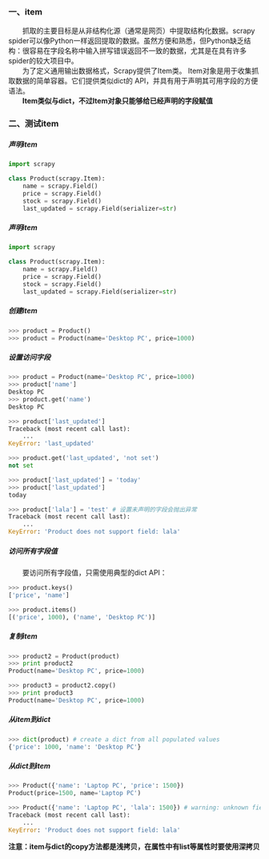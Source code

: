 ### 一、item
&emsp;&emsp;抓取的主要目标是从非结构化源（通常是网页）中提取结构化数据。scrapy spider可以像Python一样返回提取的数据。虽然方便和熟悉，但Python缺乏结构：很容易在字段名称中输入拼写错误返回不一致的数据，尤其是在具有许多spider的较大项目中。  
&emsp;&emsp;为了定义通用输出数据格式，Scrapy提供了Item类。 Item对象是用于收集抓取数据的简单容器。它们提供类似dict的 API，并具有用于声明其可用字段的方便语法。  
&emsp;&emsp;**Item类似与dict，不过Item对象只能够给已经声明的字段赋值**  

### 二、测试item
##### 声明item
```python
import scrapy

class Product(scrapy.Item):
    name = scrapy.Field()
    price = scrapy.Field()
    stock = scrapy.Field()
    last_updated = scrapy.Field(serializer=str)
```

##### 声明item
```python
import scrapy

class Product(scrapy.Item):
    name = scrapy.Field()
    price = scrapy.Field()
    stock = scrapy.Field()
    last_updated = scrapy.Field(serializer=str)
```

##### 创建item
```python
>>> product = Product()
>>> product = Product(name='Desktop PC', price=1000)
```

##### 设置访问字段
```python
>>> product = Product(name='Desktop PC', price=1000)
>>> product['name']
Desktop PC
>>> product.get('name')
Desktop PC

>>> product['last_updated']
Traceback (most recent call last):
    ...
KeyError: 'last_updated'

>>> product.get('last_updated', 'not set')
not set

>>> product['last_updated'] = 'today'
>>> product['last_updated']
today

>>> product['lala'] = 'test' # 设置未声明的字段会抛出异常
Traceback (most recent call last):
    ...
KeyError: 'Product does not support field: lala'
```

##### 访问所有字段值
&emsp;&emsp;要访问所有字段值，只需使用典型的dict API：
```python
>>> product.keys()
['price', 'name']

>>> product.items()
[('price', 1000), ('name', 'Desktop PC')]
```

##### 复制item
```python
>>> product2 = Product(product)
>>> print product2
Product(name='Desktop PC', price=1000)

>>> product3 = product2.copy()
>>> print product3
Product(name='Desktop PC', price=1000)
```

##### 从item到dict
```python
>>> dict(product) # create a dict from all populated values
{'price': 1000, 'name': 'Desktop PC'}
```

##### 从dict到item
```python
>>> Product({'name': 'Laptop PC', 'price': 1500})
Product(price=1500, name='Laptop PC')

>>> Product({'name': 'Laptop PC', 'lala': 1500}) # warning: unknown field in dict
Traceback (most recent call last):
    ...
KeyError: 'Product does not support field: lala'
```

**注意：item与dict的copy方法都是浅拷贝，在属性中有list等属性时要使用深拷贝**